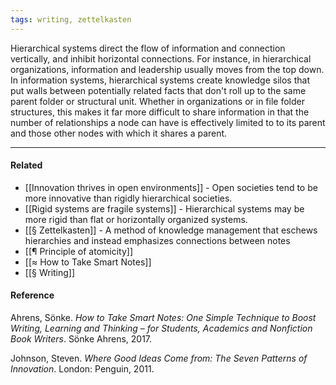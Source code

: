 ```yaml
---
tags: writing, zettelkasten
---
```


Hierarchical systems direct the flow of information and connection vertically,
and inhibit horizontal connections. For instance, in hierarchical organizations,
information and leadership usually moves from the top down. In information
systems, hierarchical systems create knowledge silos that put walls between
potentially related facts that don't roll up to the same parent folder or
structural unit. Whether in organizations or in file folder structures, this
makes it far more difficult to share information in that the number of
relationships a node can have is effectively limited to to its parent and those
other nodes with which it shares a parent.

---

#### Related

- [[Innovation thrives in open environments]] - Open societies tend to be more
  innovative than rigidly hierarchical societies.
- [[Rigid systems are fragile systems]] - Hierarchical systems may be more rigid
  than flat or horizontally organized systems.
- [[§ Zettelkasten]] - A method of knowledge management that eschews hierarchies
  and instead emphasizes connections between notes
- [[¶ Principle of atomicity]]
- [[≈ How to Take Smart Notes]]
- [[§ Writing]]

#### Reference

Ahrens, Sönke. _How to Take Smart Notes: One Simple Technique to Boost Writing,
Learning and Thinking – for Students, Academics and Nonfiction Book Writers_.
Sönke Ahrens, 2017.

Johnson, Steven. _Where Good Ideas Come from: The Seven Patterns of Innovation_.
London: Penguin, 2011.
